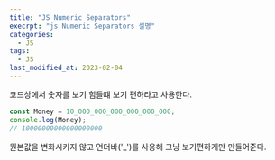 ```yaml
---
title: "JS Numeric Separators"
execrpt: "js Numeric Separators 설명"
categories:
  - JS
tags:
  - JS
last_modified_at: 2023-02-04
---
```


코드상에서 숫자를 보기 힘들떄 보기 편하라고 사용한다.    
```js
const Money = 10_000_000_000_000_000_000;
console.log(Money);
// 10000000000000000000
```
원본값을 변화시키지 않고 언더바('_')를 사용해 그냥 보기편하게만 만들어준다.